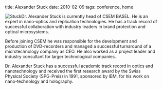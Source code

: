 title: Alexander Stuck
date: 2010-02-09
tags: conference, home


![Stuck](/images/presentation1_0.jpg)Dr. Alexander Stuck is currently head of CSEM BASEL. He is an expert in nano-optics and replication technologies. He has a track record of successful collaboration with industry leaders in brand protection and optical microsystems.  
  
Before joining CSEM he was responsible for the development and production of DVD-recorders and managed a successful turnaround of a microtechnology company as CEO. He also worked as a project leader and industry consultant for larger technological companies.  
  
Dr. Alexander Stuck has a successful academic track record in optics and nanotechnology and received the first research award by the Swiss Physical Society (SPG-Preis) in 1991, sponsored by IBM, for his work on nano-technology and holography.